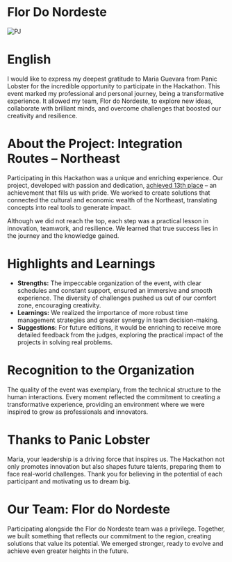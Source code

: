 # Flor Do Nordeste

![PJ](https://github.com/user-attachments/assets/8e0b59f9-8cbf-42f8-9a83-619b488025de)

# English

I would like to express my deepest gratitude to Maria Guevara from Panic Lobster for the incredible opportunity to participate in the Hackathon. This event marked my professional and personal journey, being a transformative experience. It allowed my team, Flor do Nordeste, to explore new ideas, collaborate with brilliant minds, and overcome challenges that boosted our creativity and resilience.

# About the Project: Integration Routes – Northeast

Participating in this Hackathon was a unique and enriching experience. Our project, developed with passion and dedication, [achieved 13th place](https://repositorio.enap.gov.br/jspui/bitstream/1/8037/6/Resultado%20Final%20Impulso%20Regional%20Hackathon%20Comunicado_25.pdf) – an achievement that fills us with pride. We worked to create solutions that connected the cultural and economic wealth of the Northeast, translating concepts into real tools to generate impact.

Although we did not reach the top, each step was a practical lesson in innovation, teamwork, and resilience. We learned that true success lies in the journey and the knowledge gained.

# Highlights and Learnings

- **Strengths:** The impeccable organization of the event, with clear schedules and constant support, ensured an immersive and smooth experience. The diversity of challenges pushed us out of our comfort zone, encouraging creativity.
- **Learnings:** We realized the importance of more robust time management strategies and greater synergy in team decision-making.
- **Suggestions:** For future editions, it would be enriching to receive more detailed feedback from the judges, exploring the practical impact of the projects in solving real problems.

# Recognition to the Organization

The quality of the event was exemplary, from the technical structure to the human interactions. Every moment reflected the commitment to creating a transformative experience, providing an environment where we were inspired to grow as professionals and innovators.

# Thanks to Panic Lobster

Maria, your leadership is a driving force that inspires us. The Hackathon not only promotes innovation but also shapes future talents, preparing them to face real-world challenges. Thank you for believing in the potential of each participant and motivating us to dream big.

# Our Team: Flor do Nordeste

Participating alongside the Flor do Nordeste team was a privilege. Together, we built something that reflects our commitment to the region, creating solutions that value its potential. We emerged stronger, ready to evolve and achieve even greater heights in the future.

